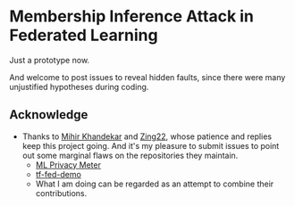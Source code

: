 # Membership Inference Attack in Federated Learning

Just a prototype now.

And welcome to post issues to reveal hidden faults, 
since there were many unjustified hypotheses during coding.

## Acknowledge
- Thanks to [Mihir Khandekar](https://github.com/mihirkhandekar) and [Zing22](https://github.com/Zing22), 
whose patience and replies keep this project going. 
And it's my pleasure to submit issues to point out some marginal flaws on the repositories they maintain.
    - [ML Privacy Meter](https://github.com/privacytrustlab/ml_privacy_meter)
    - [tf-fed-demo](https://github.com/Zing22/tf-fed-demo)
    - What I am doing can be regarded as an attempt to combine their contributions.
